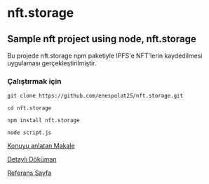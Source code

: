 # nft.storage
## Sample nft project using node, nft.storage
Bu projede nft.storage npm paketiyle IPFS'e NFT'lerin kaydedilmesi uygulaması gerçekleştirilmiştir.
### Çalıştırmak için
```
git clone https://github.com/enespolat25/nft.storage.git

cd nft.storage 

npm install nft.storage

node script.js
```

[Konuyu anlatan Makale](https://lnkd.in/gVf5GbZR)


[Detaylı Döküman](https://nftschool.dev/)


[Referans Sayfa](https://nft.storage/)
